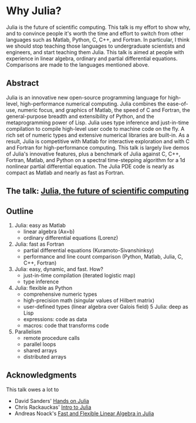 # Why Julia?

Julia is the future of scientific computing.
This talk is my effort to show why, and to convince people it's worth the time and effort to switch from other languages such as Matlab, Python, C, C++, and Fortran.
In particular, I think we should stop teaching those languages to undergraduate scientists and engineers, and start teaching them Julia.
This talk is aimed at people with experience in linear algebra, ordinary and partial differential equations. Comparisons are made to the languages mentioned above. 

## Abstract

Julia is an innovative new open-source programming language for high-level, high-performance numerical computing.
Julia combines the ease-of-use, numeric focus, and graphics of Matlab, the speed of C and Fortran,
the general-purpose breadth and extensibility of Python, and the metaprogramming power of Lisp.
Julia uses type inference and just-in-time compilation to compile high-level user code to machine code on the fly.
A rich set of numeric types and extensive numerical libraries are built-in.
As a result, Julia is competitive with Matlab for interactive exploration and with C and Fortran for high-performance computing.
This talk is largely live demos of Julia's innovative features, plus a benchmark of Julia against C, C++, Fortran, Matlab, and Python on a spectral time-stepping algorithm for a 1d nonlinear partial differential equation.
The Julia PDE code is nearly as compact as Matlab and nearly as fast as Fortran.

## The talk: [Julia, the future of scientific computing](1-whyjulia.ipynb)

## Outline

  1. Julia: easy as Matlab
     * linear algebra (Ax=b)
     * ordinary differential equations (Lorenz)
  2. Julia: fast as Fortran
     * partial differential equations (Kuramoto-Sivanshinksy)
     * performance and line count comparison (Python, Matlab, Julia, C, C++, Fortran)
  3. Julia: easy, dynamic, and fast. How?
     * just-in-time compilation (iterated logistic map)
     * type inference
  4. Julia: flexible as Python
     * comprehensive numeric types
     * high-precision math (singular values of Hilbert matrix)
     * user-defined types (linear algebra over Galois field)
  5 Julia: deep as Lisp
     * expressions: code as data
     * macros: code that transforms code
  6. Parallelism
     * remote procedure calls
     * parallel loops
     * shared arrays
     * distributed arrays

## Acknowledgments

This talk owes a lot to
  * David Sanders' [Hands on Julia](https://github.com/dpsanders/hands_on_julia)
  * Chris Rackauckas' [Intro to Julia](https://github.com/UCIDataScienceInitiative/IntroToJulia)
  * Andreas Noack's [Fast and Flexible Linear Algebra in Julia](https://www.youtube.com/watch?v=VS0fnUOAKpI) 

   
   
